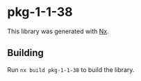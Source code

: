 # pkg-1-1-38

This library was generated with [Nx](https://nx.dev).

## Building

Run `nx build pkg-1-1-38` to build the library.

